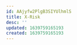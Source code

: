 ```yaml
---
id: AAjyfw2PlgB3SIYUlhmlS
title: X-Risk
desc: ''
updated: 1639759165193
created: 1639759165193
---
```


